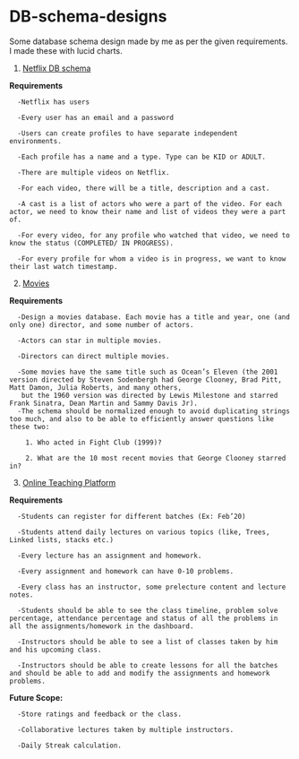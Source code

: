 # DB-schema-designs
Some database schema design made by me as per the given requirements. I made these with lucid charts. 

1) [Netflix DB schema](https://raw.githubusercontent.com/rohhan36/DB-schema-designs/07a5e816c0184948f6f24139a14e2d16f256be66/Netflix.svg)

**Requirements**

      -Netflix has users
  
      -Every user has an email and a password
  
      -Users can create profiles to have separate independent environments.
  
      -Each profile has a name and a type. Type can be KID or ADULT.
  
      -There are multiple videos on Netflix.
  
      -For each video, there will be a title, description and a cast.
  
      -A cast is a list of actors who were a part of the video. For each actor, we need to know their name and list of videos they were a part of.
  
      -For every video, for any profile who watched that video, we need to know the status (COMPLETED/ IN PROGRESS).
  
      -For every profile for whom a video is in progress, we want to know their last watch timestamp.
  
  
2) [Movies](https://raw.githubusercontent.com/rohhan36/DB-schema-designs/07a5e816c0184948f6f24139a14e2d16f256be66/movies_schema_design.svg)

**Requirements**

      -Design a movies database. Each movie has a title and year, one (and only one) director, and some number of actors.
  
      -Actors can star in multiple movies.
  
      -Directors can direct multiple movies.
  
      -Some movies have the same title such as Ocean’s Eleven (the 2001 version directed by Steven Sodenbergh had George Clooney, Brad Pitt, Matt Damon, Julia Roberts, and many others,
       but the 1960 version was directed by Lewis Milestone and starred Frank Sinatra, Dean Martin and Sammy Davis Jr).
      -The schema should be normalized enough to avoid duplicating strings too much, and also to be able to efficiently answer questions like these two:
  
        1. Who acted in Fight Club (1999)?
    
        2. What are the 10 most recent movies that George Clooney starred in?
    
    
3) [Online Teaching Platform](https://raw.githubusercontent.com/rohhan36/DB-schema-designs/07a5e816c0184948f6f24139a14e2d16f256be66/online_learning_platform.svg)

**Requirements**

      -Students can register for different batches (Ex: Feb’20)
  
      -Students attend daily lectures on various topics (like, Trees, Linked lists, stacks etc.)
  
      -Every lecture has an assignment and homework.
  
      -Every assignment and homework can have 0-10 problems.
  
      -Every class has an instructor, some prelecture content and lecture notes.
  
      -Students should be able to see the class timeline, problem solve percentage, attendance percentage and status of all the problems in all the assignments/homework in the dashboard.
  
      -Instructors should be able to see a list of classes taken by him and his upcoming class.
  
      -Instructors should be able to create lessons for all the batches and should be able to add and modify the assignments and homework problems.
  


**Future Scope:**

      -Store ratings and feedback or the class.
  
      -Collaborative lectures taken by multiple instructors.
  
      -Daily Streak calculation.    
  
  
